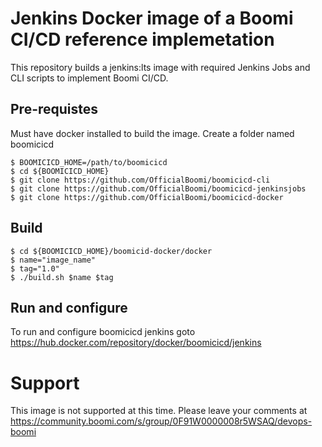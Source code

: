 # Jenkins Docker image of a Boomi CI/CD reference implemetation
This repository builds a jenkins:lts image with required Jenkins Jobs and CLI scripts to implement Boomi CI/CD. 

## Pre-requistes
Must have docker installed to build the image. 
Create a folder named boomicicd

```
$ BOOMICICD_HOME=/path/to/boomicicd
$ cd ${BOOMICICD_HOME}
$ git clone https://github.com/OfficialBoomi/boomicicd-cli
$ git clone https://github.com/OfficialBoomi/boomicicd-jenkinsjobs
$ git clone https://github.com/OfficialBoomi/boomicicd-docker
```

  
## Build

```
$ cd ${BOOMICICD_HOME}/boomicid-docker/docker
$ name="image_name"
$ tag="1.0"
$ ./build.sh $name $tag
```

## Run and configure
  To run and configure boomicicd jenkins goto https://hub.docker.com/repository/docker/boomicicd/jenkins

# Support
This image is not supported at this time. Please leave your comments at https://community.boomi.com/s/group/0F91W0000008r5WSAQ/devops-boomi

